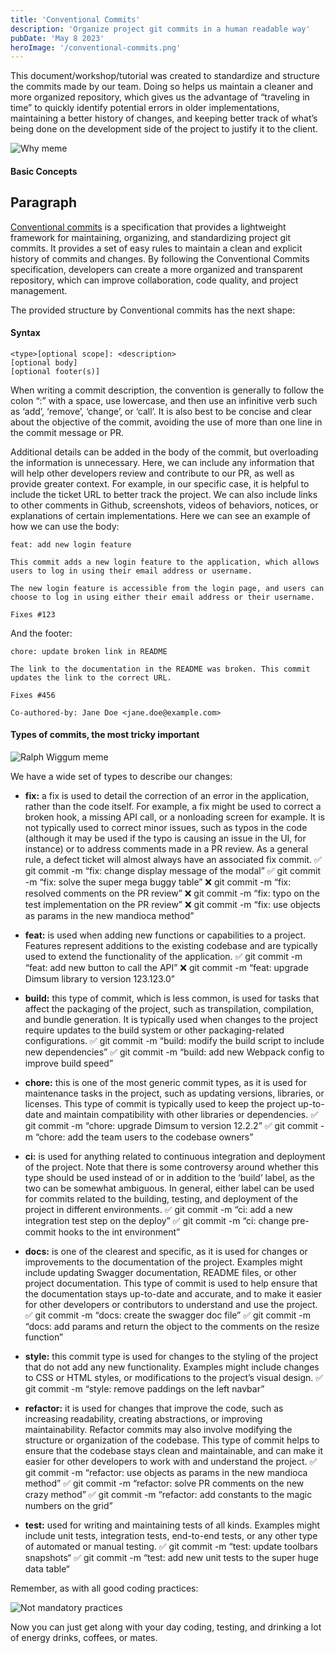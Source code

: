```yaml
---
title: 'Conventional Commits'
description: 'Organize project git commits in a human readable way'
pubDate: 'May 8 2023'
heroImage: '/conventional-commits.png'
---
```



This document/workshop/tutorial was created to standardize and structure the commits made by our team. Doing so helps us maintain a cleaner and more organized repository, which gives us the advantage of “traveling in time” to quickly identify potential errors in older implementations, maintaining a better history of changes, and keeping better track of what’s being done on the development side of the project to justify it to the client.

![Why meme](/why-meme.png)


#### Basic Concepts

## Paragraph
[Conventional commits](https://www.conventionalcommits.org/en/v1.0.0/) is a specification that provides a lightweight framework for maintaining, organizing, and standardizing project git commits. It provides a set of easy rules to maintain a clean and explicit history of commits and changes. By following the Conventional Commits specification, developers can create a more organized and transparent repository, which can improve collaboration, code quality, and project management.

The provided structure by Conventional commits has the next shape:

#### Syntax

```
<type>[optional scope]: <description>
[optional body]
[optional footer(s)]
```

When writing a commit description, the convention is generally to follow the colon “:” with a space, use lowercase, and then use an infinitive verb such as ‘add’, ‘remove’, ‘change’, or ‘call’. It is also best to be concise and clear about the objective of the commit, avoiding the use of more than one line in the commit message or PR.

Additional details can be added in the body of the commit, but overloading the information is unnecessary. Here, we can include any information that will help other developers review and contribute to our PR, as well as provide greater context. For example, in our specific case, it is helpful to include the ticket URL to better track the project. We can also include links to other comments in Github, screenshots, videos of behaviors, notices, or explanations of certain implementations. Here we can see an example of how we can use the body:
```
feat: add new login feature

This commit adds a new login feature to the application, which allows users to log in using their email address or username.

The new login feature is accessible from the login page, and users can choose to log in using either their email address or their username.

Fixes #123
```
And the footer:
```
chore: update broken link in README

The link to the documentation in the README was broken. This commit updates the link to the correct URL.

Fixes #456

Co-authored-by: Jane Doe <jane.doe@example.com>
```

#### Types of commits, the most tricky important

![Ralph Wiggum meme](/ralph-commits.png)

We have a wide set of types to describe our changes:

- **fix:** a fix is used to detail the correction of an error in the application, rather than the code itself. For example, a fix might be used to correct a broken hook, a missing API call, or a nonloading screen for example. It is not typically used to correct minor issues, such as typos in the code (although it may be used if the typo is causing an issue in the UI, for instance) or to address comments made in a PR review. As a general rule, a defect ticket will almost always have an associated fix commit.
✅ git commit -m “fix: change display message of the modal”
✅ git commit -m “fix: solve the super mega buggy table”
❌ git commit -m “fix: resolved comments on the PR review”
❌ git commit -m “fix: typo on the test implementation on the PR review”
❌ git commit -m “fix: use objects as params in the new mandioca method”

- **feat:** is used when adding new functions or capabilities to a project. Features represent additions to the existing codebase and are typically used to extend the functionality of the application.
✅ git commit -m “feat: add new button to call the API”
❌ git commit -m “feat: upgrade Dimsum library to version 123.123.0”

- **build:** this type of commit, which is less common, is used for tasks that affect the packaging of the project, such as transpilation, compilation, and bundle generation. It is typically used when changes to the project require updates to the build system or other packaging-related configurations.
✅ git commit -m “build: modify the build script to include new dependencies”
✅ git commit -m “build: add new Webpack config to improve build speed”

- **chore:** this is one of the most generic commit types, as it is used for maintenance tasks in the project, such as updating versions, libraries, or licenses. This type of commit is typically used to keep the project up-to-date and maintain compatibility with other libraries or dependencies.
✅ git commit -m “chore: upgrade Dimsum to version 12.2.2”
✅ git commit -m “chore: add the team users to the codebase owners”

- **ci:** is used for anything related to continuous integration and deployment of the project. Note that there is some controversy around whether this type should be used instead of or in addition to the ‘build’ label, as the two can be somewhat ambiguous. In general, either label can be used for commits related to the building, testing, and deployment of the project in different environments.
✅ git commit -m “ci: add a new integration test step on the deploy”
✅ git commit -m “ci: change pre-commit hooks to the int environment”

- **docs:** is one of the clearest and specific, as it is used for changes or improvements to the documentation of the project. Examples might include updating Swagger documentation, README files, or other project documentation. This type of commit is used to help ensure that the documentation stays up-to-date and accurate, and to make it easier for other developers or contributors to understand and use the project.
✅ git commit -m “docs: create the swagger doc file”
✅ git commit -m “docs: add params and return the object to the comments on the resize function”

- **style:** this commit type is used for changes to the styling of the project that do not add any new functionality. Examples might include changes to CSS or HTML styles, or modifications to the project’s visual design.
✅ git commit -m “style: remove paddings on the left navbar”

- **refactor:** it is used for changes that improve the code, such as increasing readability, creating abstractions, or improving maintainability. Refactor commits may also involve modifying the structure or organization of the codebase. This type of commit helps to ensure that the codebase stays clean and maintainable, and can make it easier for other developers to work with and understand the project.
✅ git commit -m “refactor: use objects as params in the new mandioca method”
✅ git commit -m “refactor: solve PR comments on the new crazy method”
✅ git commit -m “refactor: add constants to the magic numbers on the grid”

- **test:** used for writing and maintaining tests of all kinds. Examples might include unit tests, integration tests, end-to-end tests, or any other type of automated or manual testing.
✅ git commit -m “test: update toolbars snapshots“
✅ git commit -m “test: add new unit tests to the super huge data table“

Remember, as with all good coding practices:

![Not mandatory practices](/commit-practices.png)

Now you can just get along with your day coding, testing, and drinking a lot of energy drinks, coffees, or mates.

